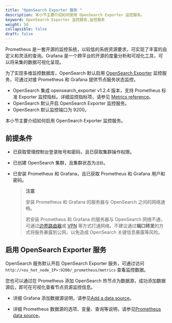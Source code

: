 ```yaml
---
title: "OpenSearch Exporter 服务 "
description: 本小节主要介绍如何使用 OpenSearch Exporter 监控服务。 
keyword: OpenSearch Exporter 监控服务,监控服务
weight: 50
collapsible: false
draft: false
---
```



Prometheus 是一套开源的监控系统，以较低的系统资源要求，可实现了丰富的自定义和灵活的查询。Grafana 是一个跨平台的开源的度量分析和可视化工具，可以将采集的数据可视化呈现。

为了实现多维监控数据库，OpenSearch 默认启用 [OpenSearch Exporter](https://github.com/aparo/opensearch-prometheus-exporter) 监控服务，可通过对接 Prometheus 和 Grafana 提供节点服务状态监控。

- OpenSearch 集成 opensearch_exporter v1.2.4 版本，支持 Prometheus 标准 Exporter 监控指标。详细监控指标项，请参见 [Metrics reference](https://opensearch.org/docs/latest/monitoring-plugins/pa/reference/)。
- OpenSearch 默认开启 OpenSearch Exporter 监控服务。
- OpenSearch 默认监控端口为 9200。

本小节主要介绍如何启用 OpenSearch Exporter 监控服务。

## 前提条件

- 已获取管理控制台登录账号和密码，且已获取集群操作权限。
- 已创建 OpenSearch 集群，且集群状态为`活跃`。
- 已安装 Prometheus 和 Grafana，且已获取 Prometheus 和 Grafana 用户和密码。

   > **注意**
   > 
   > 安装 Prometheus 和 Grafana 的服务器与 OpenSearch 之间的网络通畅。
   > 
   > 若安装 Prometheus 和 Grafana 的服务器与 OpenSearch 网络不通，可通过[边界路由器](/network/border_router/)或 [VPN](/network/vpc/manual/vpn/) 等方式打通网络。不建议通过**端口转发**的方式将服务暴露到公网，以免造成 OpenSearch 关键信息暴露等风险。

## 启用 OpenSearch Exporter 服务

OpenSearch 服务默认开启 OpenSearch Exporter 服务，可通过访问 `http://<os_hot_node_IP>:9200/_prometheus/metrics` 查看监控数据。

您也可以通过在 Prometheus 添加 OpenSearch 热节点为数据源，成功添加数据源后，即可在可视化查看节点资源监控信息。

- 详细 Grafana 添加数据源说明，请参见[Add a data source](https://grafana.com/docs/grafana/latest/datasources/add-a-data-source/)。

- 详细 Prometheus 数据源的选项、变量、查询等说明，请参见[Prometheus data source](https://grafana.com/docs/grafana/latest/datasources/prometheus/)。
